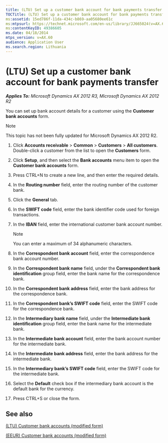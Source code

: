 ```yaml
---
title: (LTU) Set up a customer bank account for bank payments transfer
TOCTitle: (LTU) Set up a customer bank account for bank payments transfer
ms:assetid: 15ed786f-11da-434c-b869-aa05680ee61c
ms:mtpsurl: https://technet.microsoft.com/en-us/library/JJ665024(v=AX.60)
ms:contentKeyID: 49386605
ms.date: 04/18/2014
mtps_version: v=AX.60
audience: Application User
ms.search.region: Lithuania
---
```


# (LTU) Set up a customer bank account for bank payments transfer 


_**Applies To:** Microsoft Dynamics AX 2012 R3, Microsoft Dynamics AX 2012 R2_

You can set up bank account details for a customer using the **Customer bank accounts** form.


> [!NOTE]
> <P>This topic has not been fully updated for Microsoft Dynamics AX 2012 R2.</P>



1.  Click **Accounts receivable** \> **Common** \> **Customers** \> **All customers**. Double-click a customer from the list to open the **Customers** form.

2.  Click **Setup**, and then select the **Bank accounts** menu item to open the **Customer bank accounts** form.

3.  Press CTRL+N to create a new line, and then enter the required details.

4.  In the **Routing number** field, enter the routing number of the customer bank.

5.  Click the **General** tab.

6.  In the **SWIFT code** field, enter the bank identifier code used for foreign transactions.

7.  In the **IBAN** field, enter the international customer bank account number.
    

    > [!NOTE]
    > <P>You can enter a maximum of 34 alphanumeric characters.</P>



8.  In the **Correspondent bank account** field, enter the correspondence bank account number.

9.  In the **Correspondent bank name** field, under the **Correspondent bank identification** group field, enter the bank name for the correspondence bank.

10. In the **Correspondent bank address** field, enter the bank address for the correspondence bank.

11. In the **Correspondent bank’s SWIFT code** field, enter the SWIFT code for the correspondence bank.

12. In the **Intermediary bank name** field, under the **Intermediate bank identification** group field, enter the bank name for the intermediate bank.

13. In the **Intermediate bank account** field, enter the bank account number for the intermediate bank.

14. In the **Intermediate bank address** field, enter the bank address for the intermediate bank.

15. In the **Intermediary bank’s SWIFT code** field, enter the SWIFT code for the intermediate bank.

16. Select the **Default** check box if the intermediary bank account is the default bank for the currency.

17. Press CTRL+S or close the form.

## See also

[(LTU) Customer bank accounts (modified form)](https://technet.microsoft.com/en-us/library/jj665100\(v=ax.60\))

[(EEUR) Customer bank accounts (modified form)](https://technet.microsoft.com/en-us/library/jj710670\(v=ax.60\))

  


